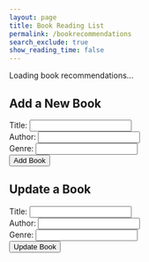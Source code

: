 ```yaml
---
layout: page 
title: Book Reading List
permalink: /bookrecommendations
search_exclude: true
show_reading_time: false 
---
```

<script>
document.addEventListener('DOMContentLoaded', function() {
    const genre = 'programming'; // Example genre
    const recommendationsContainer = document.getElementById("recommendations-container");
    const addBookForm = document.getElementById("add-book-form");
    const updateBookForm = document.getElementById("update-book-form");

    function fetchBooks() {
        fetch(`http://127.0.0.1:8887/api/book?genre=${genre}`, {
            method: 'GET',
            headers: {
                'Content-Type': 'application/json'
            }
        })
        .then(response => {
            if (!response.ok) {
                throw new Error('Network response was not ok');
            }
            return response.json();
        })
        .then(data => {
            recommendationsContainer.innerHTML = ''; // Clear any existing content
            data.forEach(book => {
                const bookElement = document.createElement('div');
                bookElement.innerHTML = `
                    <h3>${book.title}</h3>
                    <p>${book.author}</p>
                    <p>${book.genre}</p>
                    <button data-id="${book.id}" class="delete-book">Delete</button>
                    <button data-id="${book.id}" class="edit-book">Edit</button>
                `;
                recommendationsContainer.appendChild(bookElement);
            });

            document.querySelectorAll('.delete-book').forEach(button => {
                button.addEventListener('click', function() {
                    const bookId = this.getAttribute('data-id');
                    deleteBook(bookId);
                });
            });

            document.querySelectorAll('.edit-book').forEach(button => {
                button.addEventListener('click', function() {
                    const bookId = this.getAttribute('data-id');
                    const book = data.find(b => b.id == bookId);
                    document.getElementById('update-book-id').value = book.id;
                    document.getElementById('update-book-title').value = book.title;
                    document.getElementById('update-book-author').value = book.author;
                    document.getElementById('update-book-genre').value = book.genre;
                });
            });
        })
        .catch(error => {
            console.error('There was a problem with the fetch operation:', error);
            recommendationsContainer.innerHTML = '<p>Failed to load book recommendations.</p>';
        });
    }

    function addBook(book) {
        fetch('http://127.0.0.1:8887/api/book', {
            method: 'POST',
            headers: {
                'Content-Type': 'application/json'
            },
            body: JSON.stringify(book)
        })
        .then(response => {
            if (!response.ok) {
                throw new Error('Network response was not ok');
            }
            return response.json();
        })
        .then(data => {
            fetchBooks(); // Refresh the book list
        })
        .catch(error => {
            console.error('There was a problem with the fetch operation:', error);
        });
    }

    function updateBook(book) {
        fetch('http://127.0.0.1:8887/api/book/update', {
            method: 'PUT',
            headers: {
                'Content-Type': 'application/json'
            },
            body: JSON.stringify(book)
        })
        .then(response => {
            if (!response.ok) {
                throw new Error('Network response was not ok');
            }
            return response.json();
        })
        .then(data => {
            fetchBooks(); // Refresh the book list
        })
        .catch(error => {
            console.error('There was a problem with the fetch operation:', error);
        });
    }

    function deleteBook(bookId) {
        fetch(`http://127.0.0.1:8887/api/book/${bookId}`, {
            method: 'DELETE',
            headers: {
                'Content-Type': 'application/json'
            }
        })
        .then(response => {
            if (!response.ok) {
                throw new Error('Network response was not ok');
            }
            fetchBooks(); // Refresh the book list
        })
        .catch(error => {
            console.error('There was a problem with the fetch operation:', error);
        });
    }

    addBookForm.addEventListener('submit', function(event) {
        event.preventDefault();
        const book = {
            title: document.getElementById('book-title').value,
            author: document.getElementById('book-author').value,
            genre: document.getElementById('book-genre').value
        };
        addBook(book);
    });

    updateBookForm.addEventListener('submit', function(event) {
        event.preventDefault();
        const book = {
            id: document.getElementById('update-book-id').value,
            title: document.getElementById('update-book-title').value,
            author: document.getElementById('update-book-author').value,
            genre: document.getElementById('update-book-genre').value
        };
        updateBook(book);
    });

    fetchBooks(); // Initial fetch to load books
});
</script>

<div id="recommendations-container">
    <p>Loading book recommendations...</p>
</div>

<h2>Add a New Book</h2>
<form id="add-book-form">
    <label for="book-title">Title:</label>
    <input type="text" id="book-title" name="title" required>
    <br>
    <label for="book-author">Author:</label>
    <input type="text" id="book-author" name="author" required>
    <br>
    <label for="book-genre">Genre:</label>
    <input type="text" id="book-genre" name="genre" required>
    <br>
    <button type="submit">Add Book</button>
</form>

<h2>Update a Book</h2>
<form id="update-book-form">
    <input type="hidden" id="update-book-id" name="id">
    <label for="update-book-title">Title:</label>
    <input type="text" id="update-book-title" name="title" required>
    <br>
    <label for="update-book-author">Author:</label>
    <input type="text" id="update-book-author" name="author" required>
    <br>
    <label for="update-book-genre">Genre:</label>
    <input type="text" id="update-book-genre" name="genre" required>
    <br>
    <button type="submit">Update Book</button>
</form>